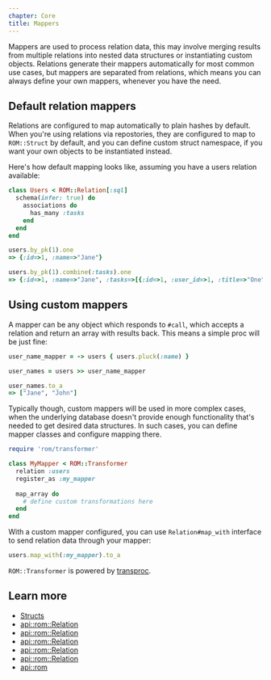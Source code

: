 ```yaml
---
chapter: Core
title: Mappers
---
```


Mappers are used to process relation data, this may involve merging results from
multiple relations into nested data structures or instantiating custom objects.
Relations generate their mappers automatically for most common use cases, but
mappers are separated from relations, which means you can always define your own
mappers, whenever you have the need.

## Default relation mappers

Relations are configured to map automatically to plain hashes by default. When you're
using relations via repostories, they are configured to map to `ROM::Struct` by default,
and you can define custom struct namespace, if you want your own objects to be instantiated
instead.

Here's how default mapping looks like, assuming you have a users relation available:

``` ruby
class Users < ROM::Relation[:sql]
  schema(infer: true) do
    associations do
      has_many :tasks
    end
  end
end

users.by_pk(1).one
=> {:id=>1, :name=>"Jane"}

users.by_pk(1).combine(:tasks).one
=> {:id=>1, :name=>"Jane", :tasks=>[{:id=>1, :user_id=>1, :title=>"One"}, {:id=>2, :user_id=>1, :title=>"Two"}]}
```

## Using custom mappers

A mapper can be any object which responds to `#call`, which accepts a relation and
return an array with results back. This means a simple proc will be just fine:

``` ruby
user_name_mapper = -> users { users.pluck(:name) }

user_names = users >> user_name_mapper

user_names.to_a
=> ["Jane", "John"]
```

Typically though, custom mappers will be used in more complex cases, when the underlying database
doesn't provide enough functionality that's needed to get desired data structures. In such cases,
you can define mapper classes and configure mapping there.

``` ruby
require 'rom/transformer'

class MyMapper < ROM::Transformer
  relation :users
  register_as :my_mapper
  
  map_array do
    # define custom transformations here
  end
end
```

With a custom mapper configured, you can use `Relation#map_with` interface to send relation data
through your mapper:

``` ruby
users.map_with(:my_mapper).to_a
```

`ROM::Transformer` is powered by [transproc](https://github.com/solnic/transproc#transformer).

## Learn more

* [Structs](%{version}/learn/core/structs)
* [api::rom::Relation](.schema)
* [api::rom::Relation](.auto_struct)
* [api::rom::Relation](.struct_namespace)
* [api::rom::Relation](#map_to)
* [api::rom::Relation](#map_with)
* [api::rom](Transformer)
